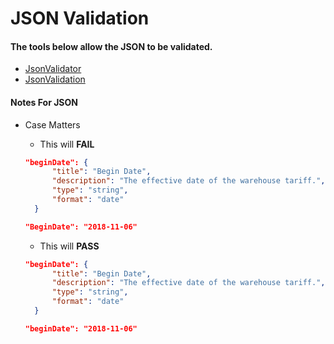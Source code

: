 # JSON Validation

#### The tools below allow the JSON to be validated.

* [JsonValidator](https://www.jsonschemavalidator.net/)
* [JsonValidation](https://json-schema-validator.herokuapp.com/)

#### Notes For JSON

* Case Matters
  * This will **FAIL**

  ```json
  "beginDate": { 
        "title": "Begin Date",
        "description": "The effective date of the warehouse tariff.",
        "type": "string",
        "format": "date"
    }
  ```

  ```json
  "BeginDate": "2018-11-06"
  ```

  * This will **PASS**

  ```json
  "beginDate": { 
        "title": "Begin Date",
        "description": "The effective date of the warehouse tariff.",
        "type": "string",
        "format": "date"
    }
  ```

  ```json
  "beginDate": "2018-11-06"
  ```
